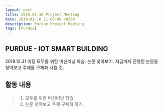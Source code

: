 ```yaml
---
layout: post
title: 2019.01.10 Project Meeting
date: 2019-01-10 11:00:00 +0300
description: Purdue Project Meeting
tags: [Purdue]
---
```

  
    
## PURDUE - IOT SMART BUILDING  
2018.12.31 미팅
모두를 위한 머신러닝 학습.
논문 찾아보기.
지금까지 진행된 논문을 찾아보고 주제를 구체화 시킬 것.

## 활동 내용
> 1. 모두를 위한 머신러닝 학습
> 2. 논문 찾아보고 주제 구체화 하기.
